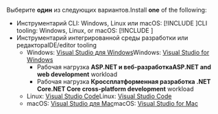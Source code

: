 <span data-ttu-id="17232-101">Выберите **один** из следующих вариантов.</span><span class="sxs-lookup"><span data-stu-id="17232-101">Install **one** of the following:</span></span>

* <span data-ttu-id="17232-102">Инструментарий CLI: Windows, Linux или macOS: [!INCLUDE [](~/includes/net-core-sdk-download-link.md)]</span><span class="sxs-lookup"><span data-stu-id="17232-102">CLI tooling: Windows, Linux, or macOS: [!INCLUDE [](~/includes/net-core-sdk-download-link.md)]</span></span>
* <span data-ttu-id="17232-103">Инструментарий интегрированной среды разработки или редактора</span><span class="sxs-lookup"><span data-stu-id="17232-103">IDE/editor tooling</span></span>
  * <span data-ttu-id="17232-104">Windows: [Visual Studio для Windows](https://www.microsoft.com/net/download/windows)</span><span class="sxs-lookup"><span data-stu-id="17232-104">Windows: [Visual Studio for Windows](https://www.microsoft.com/net/download/windows)</span></span>
    * <span data-ttu-id="17232-105">Рабочая нагрузка **ASP.NET и веб-разработка**</span><span class="sxs-lookup"><span data-stu-id="17232-105">**ASP.NET and web development** workload</span></span>
    * <span data-ttu-id="17232-106">Рабочая нагрузка **Кроссплатформенная разработка .NET Core**</span><span class="sxs-lookup"><span data-stu-id="17232-106">**.NET Core cross-platform development** workload</span></span>
  * <span data-ttu-id="17232-107">Linux: [Visual Studio Code](https://www.microsoft.com/net/download/linux)</span><span class="sxs-lookup"><span data-stu-id="17232-107">Linux: [Visual Studio Code](https://www.microsoft.com/net/download/linux)</span></span>
  * <span data-ttu-id="17232-108">macOS: [Visual Studio для Mac](https://www.microsoft.com/net/download/macos)</span><span class="sxs-lookup"><span data-stu-id="17232-108">macOS: [Visual Studio for Mac](https://www.microsoft.com/net/download/macos)</span></span>
